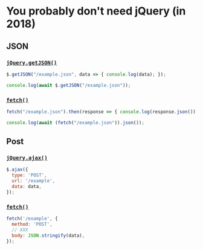 # You probably don't need jQuery (in 2018)

## JSON

### [`jQuery.getJSON()`](https://api.jquery.com/jquery.getjson/)
```js
$.getJSON("/example.json", data => { console.log(data); });
```
```js
console.log(await $.getJSON("/example.json"));
```

### [`fetch()`][fetch]

```js
fetch("/example.json").then(response => { console.log(response.json()); });
```
```js
console.log(await (fetch("/example.json")).json());
```

## Post

### [`jQuery.ajax()`](https://api.jquery.com/jquery.ajax/)
```js
$.ajax({
  type: 'POST',
  url: '/example',
  data: data,
});
```

### [`fetch()`][fetch]
```js
fetch('/example', {
  method: 'POST',
  // XXX
  body: JSON.stringify(data),
});
```

[fetch]: https://developer.mozilla.org/en-US/docs/Web/API/WindowOrWorkerGlobalScope/fetch
